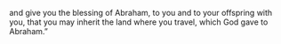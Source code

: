 and give you the blessing of Abraham, to you and to your offspring with you, that you may inherit the land where you travel, which God gave to Abraham.”